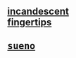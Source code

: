 ## [incandescent](https://webmural.com/sueno) <br> [fingertips](index.html)

## [<samp>sueno</samp>](../../generate)
